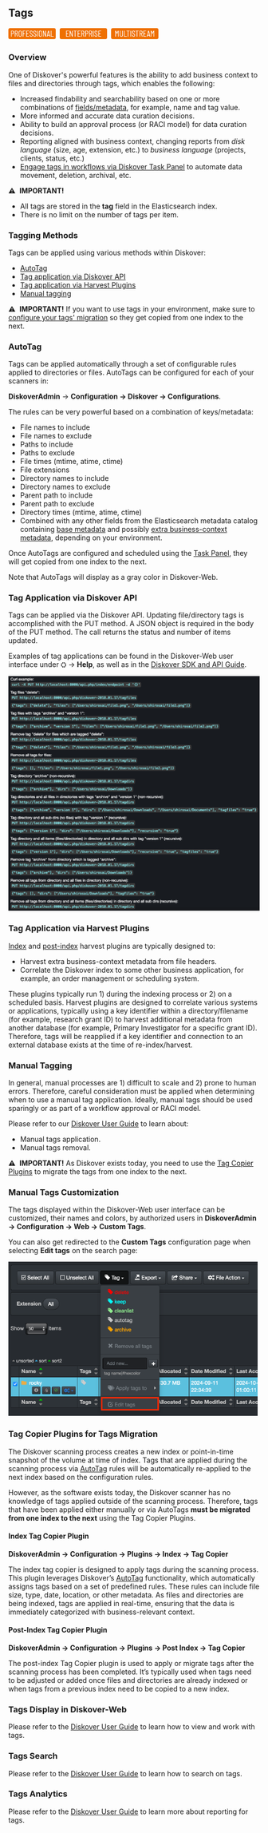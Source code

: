 <p id="tags"></p>

## Tags

<img src="images/button_edition_professional.png" width="95">&nbsp;&nbsp;<img src="images/button_edition_enterprise.png" width="95">&nbsp;&nbsp;<img src="images/button_edition_multistream.png" width="95">

### Overview

One of Diskover's powerful features is the ability to add business context to files and directories through tags, which enables the following:

- Increased findability and searchability based on one or more combinations of [fields/metadata](#metadata_catalog), for example, name and tag value.
- More informed and accurate data curation decisions.
- Ability to build an approval process (or RACI model) for data curation decisions.
- Reporting aligned with business context, changing reports from _disk language_ (size, age, extension, etc.) to _business language_ (projects, clients, status, etc.)
- [Engage tags in workflows via Diskover Task Panel](#task_panel) to automate data movement, deletion, archival, etc.

⚠️ &nbsp;**IMPORTANT!**

- All tags are stored in the **tag** field in the Elasticsearch index.
- There is no limit on the number of tags per item.

### Tagging Methods

Tags can be applied using various methods within Diskover:

- [AutoTag](#autotag)
- [Tag application via Diskover API](#tags_via_api)
- [Tag application via Harvest Plugins](#tags_via_harvest_plugins)
- [Manual tagging](#manual_tags)

⚠️ &nbsp;**IMPORTANT!** If you want to use tags in your environment, make sure to [configure your tags' migration](#tags_migration) so they get copied from one index to the next.


<p id="autotag"></p>

### AutoTag

Tags can be applied automatically through a set of configurable rules applied to directories or files. AutoTags can be configured for each of your scanners in:

**DiskoverAdmin** → **Configuration → Diskover → Configurations**. 

The rules can be very powerful based on a combination of keys/metadata:

- File names to include
- File names to exclude
- Paths to include
- Paths to exclude
- File times (mtime, atime, ctime)
- File extensions
- Directory names to include
- Directory names to exclude
- Parent path to include
- Parent path to exclude
- Directory times (mtime, atime, ctime)
- Combined with any other fields from the Elasticsearch metadata catalog containing [base metadata](https://docs.diskoverdata.com/diskover_user_guide/#field-names-basic-metadata) and possibly [extra business-context metadata](https://docs.diskoverdata.com/diskover_user_guide/#field-names-extra-metadata), depending on your environment.

Once AutoTags are configured and scheduled using the [Task Panel](#task_panel), they will get copied from one index to the next.

Note that AutoTags will display as a gray color in Diskover-Web.



<p id="tags_via_api"></p>

### Tag Application via Diskover API

Tags can be applied via the Diskover API. Updating file/directory tags is accomplished with the PUT method. A JSON object is required in the body of the PUT method. The call returns the status and number of items updated.

Examples of tag applications can be found in the Diskover-Web user interface under ⛭ → **Help**, as well as in the [Diskover SDK and API Guide](https://docs.diskoverdata.com/diskover_dev_guide/#using-the-diskover-web-api).

![Image: API Tags Examples](images/image_tags_autotags_examples_tag_applications.png)



<p id="tags_via_harvest_plugins"></p>

### Tag Application via Harvest Plugins  

[Index](#config_plugins_index) and [post-index](#config_plugins_post_index) harvest plugins are typically designed to:

- Harvest extra business-context metadata from file headers.
- Correlate the Diskover index to some other business application, for example, an order management or scheduling system.

These plugins typically run 1) during the indexing process or 2) on a scheduled basis. Harvest plugins are designed to correlate various systems or applications, typically using a key identifier within a directory/filename (for example, research grant ID) to harvest additional metadata from another database (for example, Primary Investigator for a specific grant ID). Therefore, tags will be reapplied if a key identifier and connection to an external database exists at the time of re-index/harvest.



<p id="manual_tags"></p>

### Manual Tagging

In general, manual processes are 1) difficult to scale and 2) prone to human errors. Therefore, careful consideration must be applied when determining when to use a manual tag application. Ideally, manual tags should be used sparingly or as part of a workflow approval or RACI model. 

Please refer to our [Diskover User Guide](https://docs.diskoverdata.com/diskover_user_guide/#tags) to learn about:

- Manual tags application.
- Manual tags removal.

⚠️ &nbsp;**IMPORTANT!** As Diskover exists today, you need to use the [Tag Copier Plugins](#tags_migration) to migrate the tags from one index to the next.



<p id="tags_customization"></p>

### Manual Tags Customization

The tags displayed within the Diskover-Web user interface can be customized, their names and colors, by authorized users in **DiskoverAdmin → Configuration → Web → Custom Tags**.

You can also get redirected to the **Custom Tags** configuration page when selecting **Edit tags** on the search page:

<img src="images/tags_menu_edit.png" width="500">



<p id="tags_migration"></p>

### Tag Copier Plugins for Tags Migration

The Diskover scanning process creates a new index or point-in-time snapshot of the volume at time of index. Tags that are applied during the scanning process via [AutoTag](#autotag) rules will be automatically re-applied to the next index based on the configuration rules.

However, as the software exists today, the Diskover scanner has no knowledge of tags applied outside of the scanning process. Therefore, tags that have been applied either manually or via AutoTags **must be migrated from one index to the next** using the Tag Copier Plugins.

#### Index Tag Copier Plugin 

**DiskoverAdmin → Configuration → Plugins → Index → Tag Copier**

The index tag copier is designed to apply tags during the scanning process. This plugin leverages Diskover’s [AutoTag](#autotag) functionality, which automatically assigns tags based on a set of predefined rules. These rules can include file size, type, date, location, or other metadata. As files and directories are being indexed, tags are applied in real-time, ensuring that the data is immediately categorized with business-relevant context.

#### Post-Index Tag Copier Plugin

**DiskoverAdmin → Configuration → Plugins → Post Index → Tag Copier**

The post-index Tag Copier plugin is used to apply or migrate tags after the scanning process has been completed. It’s typically used when tags need to be adjusted or added once files and directories are already indexed or when tags from a previous index need to be copied to a new index.

### Tags Display in Diskover-Web

Please refer to the [Diskover User Guide](https://docs.diskoverdata.com/diskover_user_guide/#tags) to learn how to view and work with tags.

<p id="tags_search"></p>

### Tags Search

Please refer to the [Diskover User Guide](https://docs.diskoverdata.com/diskover_user_guide/#tags) to learn how to search on tags.

<p id="tags_analytics"></p>

### Tags Analytics

Please refer to the [Diskover User Guide](https://docs.diskoverdata.com/diskover_user_guide/#tags) to learn more about reporting for tags.


